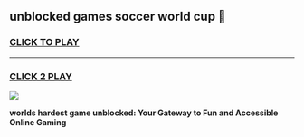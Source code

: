 
## unblocked games soccer world cup 👋
<h3>
<a href="https://premium.freeplayer.one?title=unblocked_games_soccer_world_cup&ref=13F">CLICK TO PLAY</a></h3>
<hr>

<h3>
<a href="https://premium.freeplayer.one?title=unblocked_games_soccer_world_cup&ref=13F">CLICK 2 PLAY</a>
  
</h3>

<a href="https://premium.freeplayer.one?title=unblocked_games_soccer_world_cup&ref=12F/"><img src="https://clearcache.store/games.png"></a>


**worlds hardest game unblocked: Your Gateway to Fun and Accessible Online Gaming**

